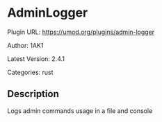 # AdminLogger

Plugin URL: https://umod.org/plugins/admin-logger

Author: 1AK1

Latest Version: 2.4.1

Categories: rust

## Description

Logs admin commands usage in a file and console
